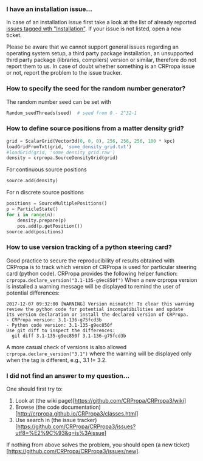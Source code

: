 ### I have an installation issue...

In case of an installation issue first take a look at the list of already reported [issues tagged wth "Installation"](https://github.com/CRPropa/CRPropa3/issues?utf8=%E2%9C%93&q=is%3Aissue+label%3Ainstallation+). If your issue is not listed, open a new ticket.

Please be aware that we cannot support general issues regarding an operating system setup, a third party package installation, an unsupported third party package (libraries, compilers) version or similar, therefore do not report them to us. In case of doubt whether something is an CRPropa issue or not, report the problem to the issue tracker.

### How to specify the seed for the random number generator?
The random number seed can be set with
```python
Random_seedThreads(seed)  # seed from 0 - 2^32-1
```


### How to define source positions from a matter density grid?

```python
grid = ScalarGrid(Vector3d(0, 0, 0), 256, 256, 256, 100 * kpc)
loadGridFromTxt(grid, 'some_density_grid.txt')
#loadGrid(grid, 'some_density_grid.raw')
density = crpropa.SourceDensityGrid(grid)
```

For continuous source positions
```python
source.add(density)
```

For n discrete source positions
```python
positions = SourceMultiplePositions()
p = ParticleState()
for i in range(n):
    density.prepare(p)
    pos.add(p.getPosition())
source.add(positions)
```

### How to use version tracking of a python steering card?

Good practice to secure the reproducibility of results obtained with CRPropa is to track which version of CRPropa is used for particular steering card (python code). CRPropa provides the following helper function:
``crpropa.declare_version("3.1-135-g9ec850f")``
When a new crpropa version is installed a warning message will be displayed to remind the user of potential differences:
```
2017-12-07 09:32:00 [WARNING] Version mismatch! To clear this warning
review the python code for potential incompatibilities and update
its version declaration or install the declared version of CRPropa.
- CRPropa version: 3.1-136-g75fcd3b
- Python code version: 3.1-135-g9ec850f
Use git diff to inspect the differences:
  git diff 3.1-135-g9ec850f 3.1-136-g75fcd3b
```

A more casual check of versions is also allowed ``crpropa.declare_version("3.1")`` where the warning will be displayed only when the tag is different, e.g., 3.1 != 3.2.

### I did not find an answer to my question...

One should first try to:
1. Look at (the wiki page)[https://github.com/CRPropa/CRPropa3/wiki]
2. Browse (the code documentation)[http://crpropa.github.io/CRPropa3/classes.html]
3. Use search in (the issue tracker)[https://github.com/CRPropa/CRPropa3/issues?utf8=%E2%9C%93&q=is%3Aissue]

If nothing from above solves the problem, you should open (a new ticket)[https://github.com/CRPropa/CRPropa3/issues/new].